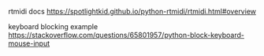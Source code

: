 rtmidi docs
https://spotlightkid.github.io/python-rtmidi/rtmidi.html#overview

keyboard blocking example
https://stackoverflow.com/questions/65801957/python-block-keyboard-mouse-input
